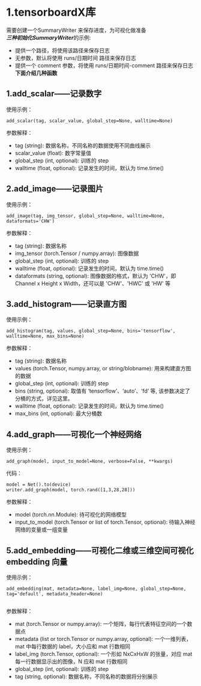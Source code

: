 # 1.tensorboardX库  
需要创建一个SummaryWriter 来保存进度，为可视化做准备  
***三种初始化SummaryWriter***的示例:
- 提供一个路径，将使用该路径来保存日志
- 无参数，默认将使用 runs/日期时间 路径来保存日志
- 提供一个 comment 参数，将使用 runs/日期时间-comment 路径来保存日志  
**下面介绍几种函数**  
## 1.add_scalar——记录数字  
使用示例：
```  
add_scalar(tag, scalar_value, global_step=None, walltime=None)  
```  
参数解释：  
- tag (string): 数据名称，不同名称的数据使用不同曲线展示
- scalar_value (float): 数字常量值
- global_step (int, optional): 训练的 step
- walltime (float, optional): 记录发生的时间，默认为 time.time()  
## 2.add_image——记录图片  
使用示例：
```  
add_image(tag, img_tensor, global_step=None, walltime=None, dataformats='CHW')
```  
参数解释：
- tag (string): 数据名称
- img_tensor (torch.Tensor / numpy.array): 图像数据
- global_step (int, optional): 训练的 step
- walltime (float, optional): 记录发生的时间，默认为 time.time()
- dataformats (string, optional): 图像数据的格式，默认为 'CHW'，即 Channel x Height x Width，还可以是 'CHW'、'HWC' 或 'HW' 等
## 3.add_histogram——记录直方图  
使用示例：
```  
add_histogram(tag, values, global_step=None, bins='tensorflow', walltime=None, max_bins=None)

```  
参数解释：
- tag (string): 数据名称
- values (torch.Tensor, numpy.array, or string/blobname): 用来构建直方图的数据
- global_step (int, optional): 训练的 step
- bins (string, optional): 取值有 ‘tensorflow’、‘auto’、‘fd’ 等, 该参数决定了分桶的方式，详见这里。
- walltime (float, optional): 记录发生的时间，默认为 time.time()
- max_bins (int, optional): 最大分桶数  
## 4.add_graph——可视化一个神经网络  
使用示例：
```  
add_graph(model, input_to_model=None, verbose=False, **kwargs)

```  
代码：  
```  
model = Net().to(device)
writer.add_graph(model, torch.rand([1,3,28,28]))  
```
参数解释：
- model (torch.nn.Module): 待可视化的网络模型
- input_to_model (torch.Tensor or list of torch.Tensor, optional): 待输入神经网络的变量或一组变量  
## 5.add_embedding——可视化二维或三维空间可视化 embedding 向量  
使用示例：
```  
add_embedding(mat, metadata=None, label_img=None, global_step=None, tag='default', metadata_header=None)


```  
参数解释：
- mat (torch.Tensor or numpy.array): 一个矩阵，每行代表特征空间的一个数据点
- metadata (list or torch.Tensor or numpy.array, optional): 一个一维列表，mat 中每行数据的 label，大小应和 mat 行数相同
- label_img (torch.Tensor, optional): 一个形如 NxCxHxW 的张量，对应 mat 每一行数据显示出的图像，N 应和 mat 行数相同
- global_step (int, optional): 训练的 step
- tag (string, optional): 数据名称，不同名称的数据将分别展示  
